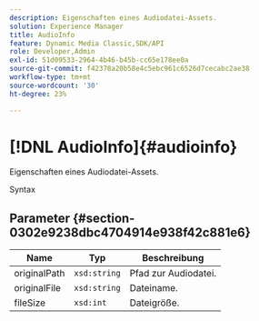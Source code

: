 ```yaml
---
description: Eigenschaften eines Audiodatei-Assets.
solution: Experience Manager
title: AudioInfo
feature: Dynamic Media Classic,SDK/API
role: Developer,Admin
exl-id: 51d09533-2964-4b46-b45b-cc65e178ee0a
source-git-commit: f42378a20b58e4c5ebc961c6526d7cecabc2ae38
workflow-type: tm+mt
source-wordcount: '30'
ht-degree: 23%

---
```


# [!DNL AudioInfo]{#audioinfo}

Eigenschaften eines Audiodatei-Assets.

Syntax

## Parameter {#section-0302e9238dbc4704914e938f42c881e6}

| Name | Typ | Beschreibung |
|---|---|---|
| originalPath | `xsd:string` | Pfad zur Audiodatei. |
| originalFile | `xsd:string` | Dateiname. |
| fileSize | `xsd:int` | Dateigröße. |
